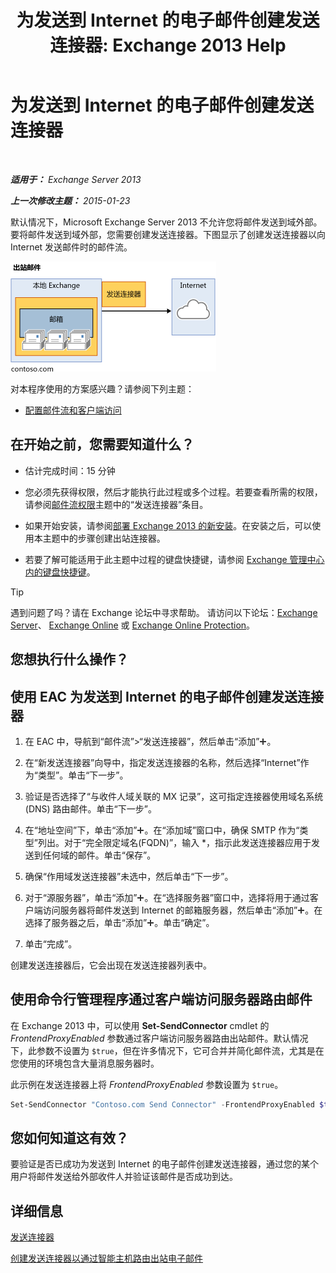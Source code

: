 ﻿---
title: '为发送到 Internet 的电子邮件创建发送连接器: Exchange 2013 Help'
TOCTitle: 为发送到 Internet 的电子邮件创建发送连接器
ms:assetid: 6deaefa8-1152-40d9-b1ba-9c19bdf8a928
ms:mtpsurl: https://technet.microsoft.com/zh-cn/library/JJ657457(v=EXCHG.150)
ms:contentKeyID: 50490887
ms.date: 01/11/2018
mtps_version: v=EXCHG.150
ms.translationtype: HT
---

# 为发送到 Internet 的电子邮件创建发送连接器

 

_**适用于：** Exchange Server 2013_

_**上一次修改主题：** 2015-01-23_

默认情况下，Microsoft Exchange Server 2013 不允许您将邮件发送到域外部。要将邮件发送到域外部，您需要创建发送连接器。下图显示了创建发送连接器以向 Internet 发送邮件时的邮件流。

![connector\_send\_onprem\_internet](images/JJ657457.e8963e4f-7dce-461f-bbcf-660278cefa35(EXCHG.150).gif "connector_send_onprem_internet")

对本程序使用的方案感兴趣？请参阅下列主题：

  - [配置邮件流和客户端访问](configure-mail-flow-and-client-access-exchange-2013-help.md)

## 在开始之前，您需要知道什么？

  - 估计完成时间：15 分钟

  - 您必须先获得权限，然后才能执行此过程或多个过程。若要查看所需的权限，请参阅[邮件流权限](mail-flow-permissions-exchange-2013-help.md)主题中的“发送连接器”条目。

  - 如果开始安装，请参阅[部署 Exchange 2013 的新安装](deploy-a-new-installation-of-exchange-2013-exchange-2013-help.md)。在安装之后，可以使用本主题中的步骤创建出站连接器。

  - 若要了解可能适用于此主题中过程的键盘快捷键，请参阅 [Exchange 管理中心内的键盘快捷键](keyboard-shortcuts-in-the-exchange-admin-center-exchange-online-protection-help.md)。

> [!TIP]  
> 遇到问题了吗？请在 Exchange 论坛中寻求帮助。 请访问以下论坛：<a href="https://go.microsoft.com/fwlink/p/?linkid=60612">Exchange Server</a>、 <a href="https://go.microsoft.com/fwlink/p/?linkid=267542">Exchange Online</a> 或 <a href="https://go.microsoft.com/fwlink/p/?linkid=285351">Exchange Online Protection</a>。


## 您想执行什么操作？

## 使用 EAC 为发送到 Internet 的电子邮件创建发送连接器

1.  在 EAC 中，导航到“邮件流”\>“发送连接器”，然后单击“添加”![添加图标](images/JJ218640.c1e75329-d6d7-4073-a27d-498590bbb558(EXCHG.150).gif "添加图标")。

2.  在“新发送连接器”向导中，指定发送连接器的名称，然后选择“Internet”作为“类型”。单击“下一步”。

3.  验证是否选择了“与收件人域关联的 MX 记录”，这可指定连接器使用域名系统 (DNS) 路由邮件。单击“下一步”。

4.  在“地址空间”下，单击“添加”![添加图标](images/JJ218640.c1e75329-d6d7-4073-a27d-498590bbb558(EXCHG.150).gif "添加图标")。在“添加域”窗口中，确保 SMTP 作为“类型”列出。对于“完全限定域名(FQDN)”，输入 \*，指示此发送连接器应用于发送到任何域的邮件。单击“保存”。

5.  确保“作用域发送连接器”未选中，然后单击“下一步”。

6.  对于“源服务器”，单击“添加”![添加图标](images/JJ218640.c1e75329-d6d7-4073-a27d-498590bbb558(EXCHG.150).gif "添加图标")。在“选择服务器”窗口中，选择将用于通过客户端访问服务器将邮件发送到 Internet 的邮箱服务器，然后单击“添加”![添加图标](images/JJ218640.c1e75329-d6d7-4073-a27d-498590bbb558(EXCHG.150).gif "添加图标")。在选择了服务器之后，单击“添加”![添加图标](images/JJ218640.c1e75329-d6d7-4073-a27d-498590bbb558(EXCHG.150).gif "添加图标")。单击“确定”。

7.  单击“完成”。

创建发送连接器后，它会出现在发送连接器列表中。

## 使用命令行管理程序通过客户端访问服务器路由邮件

在 Exchange 2013 中，可以使用 **Set-SendConnector** cmdlet 的 *FrontendProxyEnabled* 参数通过客户端访问服务器路由出站邮件。默认情况下，此参数不设置为 `$true`，但在许多情况下，它可合并并简化邮件流，尤其是在您使用的环境包含大量消息服务器时。

此示例在发送连接器上将 *FrontendProxyEnabled* 参数设置为 `$true`。

```powershell
Set-SendConnector "Contoso.com Send Connector" -FrontendProxyEnabled $true
```

## 您如何知道这有效？

要验证是否已成功为发送到 Internet 的电子邮件创建发送连接器，通过您的某个用户将邮件发送给外部收件人并验证该邮件是否成功到达。

## 详细信息

[发送连接器](send-connectors-exchange-2013-help.md)

[创建发送连接器以通过智能主机路由出站电子邮件](create-a-send-connector-to-route-outbound-email-through-a-smart-host-exchange-2013-help.md)

